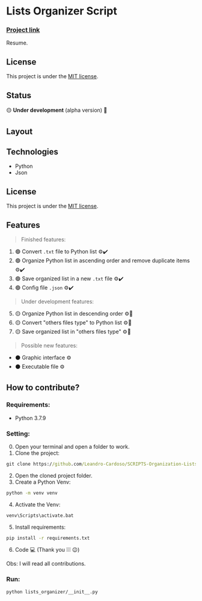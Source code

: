 # Lists Organizer Script

### [Project link]()

Resume.

## License
This project is under the [MIT license](https://github.com/Leandro-Cardoso/STUDY-Readme-Models/blob/master/LICENSE).

## Status
🟡 **Under development** (alpha version) 🔨

## Layout

## Technologies
* Python
* Json

## License
This project is under the [MIT license]().

## Features
> Finished features:
1. 🟢 Convert `.txt` file to Python list ⚙️✔️
2. 🟢 Organize Python list in ascending order and remove duplicate items ⚙️✔️
3. 🟢 Save organized list in a new `.txt` file ⚙️✔️
4. 🟢 Config file `.json` ⚙️✔️
> Under development features:
5. 🟡 Organize Python list in descending order ⚙️🔨
6. 🟡 Convert "others files type" to Python list ⚙️🔨
7. 🟡 Save organized list in "others files type" ⚙️🔨
> Possible new features:
* ⚫ Graphic interface ⚙️
* ⚫ Executable file ⚙️

## How to contribute?

### Requirements:
* Python 3.7.9

### Setting:
0. Open your terminal and open a folder to work.
1. Clone the project:
```cmd
git clone https://github.com/Leandro-Cardoso/SCRIPTS-Organization-Lists.git
```
2. Open the cloned project folder.
3. Create a Python Venv:
```cmd
python -m venv venv
```
4. Activate the Venv:
```cmd
venv\Scripts\activate.bat
```
5. Install requirements:
```cmd
pip install -r requirements.txt
```
6. Code 💻 (Thank you ❕❕❕ 😉)

Obs: I will read all contributions.

### Run:
```cmd
python lists_organizer/__init__.py
```
